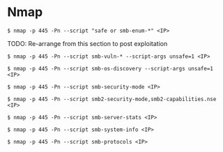 # Nmap

`$ nmap -p 445 -Pn --script "safe or smb-enum-*" <IP>`

TODO: Re-arrange from this section to post exploitation

`$ nmap -p 445 -Pn --script smb-vuln-* --script-args unsafe=1 <IP>`

`$ nmap -p 445 -Pn --script smb-os-discovery --script-args unsafe=1 <IP>`

`$ nmap -p 445 -Pn --script smb-security-mode <IP>`

`$ nmap -p 445 -Pn --script smb2-security-mode,smb2-capabilities.nse <IP>`

`$ nmap -p 445 -Pn --script smb-server-stats <IP>`

`$ nmap -p 445 -Pn --script smb-system-info <IP>`

`$ nmap -p 445 -Pn --script smb-protocols <IP>`